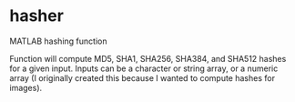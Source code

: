 # hasher
MATLAB hashing function

Function will compute MD5, SHA1, SHA256, SHA384, and SHA512 hashes for a given input.  Inputs can be a character or string array, or a numeric array (I originally created this because I wanted to compute hashes for images).
